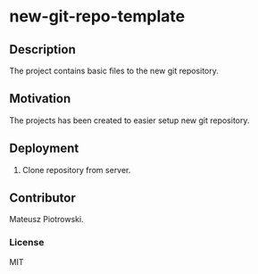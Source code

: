 # new-git-repo-template

## Description

The project contains basic files to the new git repository.

## Motivation

The projects has been created to easier setup new git repository.

## Deployment

1. Clone repository from server.

## Contributor

Mateusz Piotrowski.

### License

MIT
